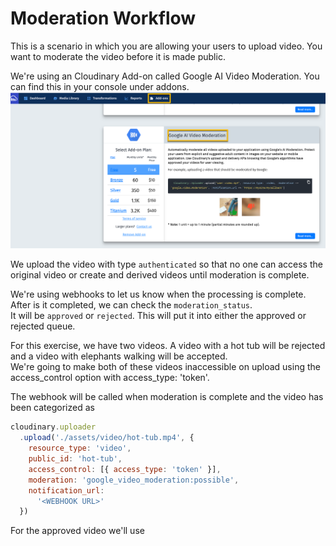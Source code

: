 # Moderation Workflow

This is a scenario in which you are allowing your users to upload video.  You want to moderate the video 
before it is made public. 

We're using an Cloudinary Add-on called Google AI Video Moderation.  You can find this in your console under addons. 
![Google AI Video Addon](../../assets/google-ai-video-addon.png) 

We upload the video with type `authenticated` so that no one can access the original video or create and derived videos until 
moderation is complete.  

We're using webhooks to let us know when the processing is complete.  After is it completed, we can check the `moderation_status`.   
It will be `approved` or `rejected`.  This will put it into either the approved or rejected queue.  

For this exercise, we have two videos.  A video with a hot tub will be rejected and a video with elephants walking will be accepted.  
We're going to make both of these videos inaccessible on upload using the access_control option with access_type: 'token'.  

The webhook will be called when moderation is complete and the video has been categorized as 

```JavaScript
cloudinary.uploader
  .upload('./assets/video/hot-tub.mp4', {
    resource_type: 'video',
    public_id: 'hot-tub',
    access_control: [{ access_type: 'token' }],
    moderation: 'google_video_moderation:possible',
    notification_url:
      '<WEBHOOK URL>'
  })
```

For the approved video we'll use 